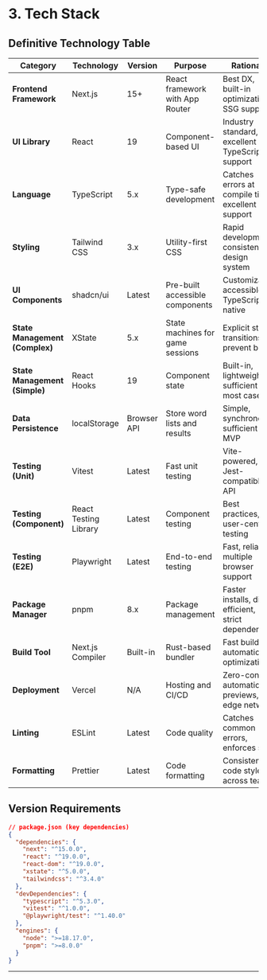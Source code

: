 # 3. Tech Stack

## Definitive Technology Table

| Category | Technology | Version | Purpose | Rationale |
|----------|-----------|---------|---------|-----------|
| **Frontend Framework** | Next.js | 15+ | React framework with App Router | Best DX, built-in optimization, SSG support |
| **UI Library** | React | 19 | Component-based UI | Industry standard, excellent TypeScript support |
| **Language** | TypeScript | 5.x | Type-safe development | Catches errors at compile time, excellent IDE support |
| **Styling** | Tailwind CSS | 3.x | Utility-first CSS | Rapid development, consistent design system |
| **UI Components** | shadcn/ui | Latest | Pre-built accessible components | Customizable, accessible, TypeScript-native |
| **State Management (Complex)** | XState | 5.x | State machines for game sessions | Explicit state transitions prevent bugs |
| **State Management (Simple)** | React Hooks | 19 | Component state | Built-in, lightweight, sufficient for most cases |
| **Data Persistence** | localStorage | Browser API | Store word lists and results | Simple, synchronous, sufficient for MVP |
| **Testing (Unit)** | Vitest | Latest | Fast unit testing | Vite-powered, Jest-compatible API |
| **Testing (Component)** | React Testing Library | Latest | Component testing | Best practices, user-centric testing |
| **Testing (E2E)** | Playwright | Latest | End-to-end testing | Fast, reliable, multiple browser support |
| **Package Manager** | pnpm | 8.x | Package management | Faster installs, disk efficient, strict dependencies |
| **Build Tool** | Next.js Compiler | Built-in | Rust-based bundler | Fast builds, automatic optimization |
| **Deployment** | Vercel | N/A | Hosting and CI/CD | Zero-config, automatic previews, edge network |
| **Linting** | ESLint | Latest | Code quality | Catches common errors, enforces style |
| **Formatting** | Prettier | Latest | Code formatting | Consistent code style across team |

## Version Requirements

```json
// package.json (key dependencies)
{
  "dependencies": {
    "next": "^15.0.0",
    "react": "^19.0.0",
    "react-dom": "^19.0.0",
    "xstate": "^5.0.0",
    "tailwindcss": "^3.4.0"
  },
  "devDependencies": {
    "typescript": "^5.3.0",
    "vitest": "^1.0.0",
    "@playwright/test": "^1.40.0"
  },
  "engines": {
    "node": ">=18.17.0",
    "pnpm": ">=8.0.0"
  }
}
```

---
